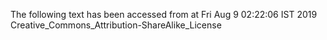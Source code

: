 The following text has been accessed from at Fri Aug 9 02:22:06 IST 2019
Creative_Commons_Attribution-ShareAlike_License
